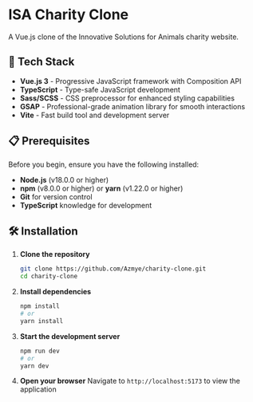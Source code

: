 # ISA Charity Clone

A Vue.js clone of the Innovative Solutions for Animals charity website.

## 🚀 Tech Stack

- **Vue.js 3** - Progressive JavaScript framework with Composition API
- **TypeScript** - Type-safe JavaScript development
- **Sass/SCSS** - CSS preprocessor for enhanced styling capabilities
- **GSAP** - Professional-grade animation library for smooth interactions
- **Vite** - Fast build tool and development server

## 📋 Prerequisites

Before you begin, ensure you have the following installed:

- **Node.js** (v18.0.0 or higher)
- **npm** (v8.0.0 or higher) or **yarn** (v1.22.0 or higher)
- **Git** for version control
- **TypeScript** knowledge for development

## 🛠️ Installation

1. **Clone the repository**

   ```bash
   git clone https://github.com/Azmye/charity-clone.git
   cd charity-clone
   ```

2. **Install dependencies**

   ```bash
   npm install
   # or
   yarn install
   ```

3. **Start the development server**

   ```bash
   npm run dev
   # or
   yarn dev
   ```

4. **Open your browser**
   Navigate to `http://localhost:5173` to view the application
